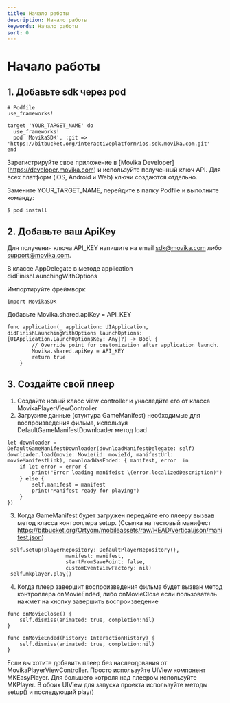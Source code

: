 ```yaml
---
title: Начало работы
description: Начало работы
keywords: Начало работы
sort: 0
---
```


# Начало работы

## 1. Добавьте sdk через pod

```
# Podfile
use_frameworks!

target 'YOUR_TARGET_NAME' do
  use_frameworks!
  pod 'MovikaSDK', :git => 'https://bitbucket.org/interactiveplatform/ios.sdk.movika.com.git'
end

```


Зарегистрируйте свое приложение в [Movika Developer] (https://developer.movika.com) и используйте полученный ключ API. Для всех платформ (iOS, Android и Web) ключи создаются отдельно.

Замените YOUR_TARGET_NAME, перейдите в папку Podfile и выполните команду:

```
$ pod install
```

## 2. Добавьте ваш ApiKey

Для получения ключа API_KEY напишите на email sdk@movika.com либо support@movika.com.

В классе AppDelegate в методе application didFinishLaunchingWithOptions

Импортируйте фреймворк

```
import MovikaSDK
```

Добавьте Movika.shared.apiKey = API_KEY

```
func application(_ application: UIApplication, didFinishLaunchingWithOptions launchOptions: [UIApplication.LaunchOptionsKey: Any]?) -> Bool {
        // Override point for customization after application launch.
        Movika.shared.apiKey = API_KEY
        return true
    }
```

## 3. Создайте свой плеер

1. Создайте новый класс view controller и унаследйте его от класса MovikaPlayerViewController
2. Загрузите данные (стуктура GameManifest) необходимые для воспроизведения фильма, используя DefaultGameManifestDownloader метод load

```
let downloader = DefaultGameManifestDownloader(downloadManifestDelegate: self)
downloader.load(movie: Movie(id: movieId, manifestUrl: movieManifestLink), downloadWasEnded: { manifest, error  in
    if let error = error {
        print("Error loading manifeist \(error.localizedDescription)")
    } else {
        self.manifest = manifest
        print("Manifest ready for playing")
    }
})
```

3. Когда GameManifest будет загружен передайте его плееру вызвав метод класса контроллера setup. (Ссылка на тестовый манифест https://bitbucket.org/Ortyom/mobileassets/raw/HEAD/vertical/json/manifest.json)

```
 self.setup(playerRepository: DefaultPlayerRepository(),
                   manifest: manifest,
                   startFromSavePoint: false,
                   customEventViewFactory: nil)
 self.mkplayer.play()
```

4. Когда плеер завершит воспроизведения фильма будет вызван метод контроллера onMovieEnded, либо onMovieClose если пользователь нажмет на кнопку завершить воспроизведение

```
func onMovieClose() {
    self.dismiss(animated: true, completion:nil)
}

func onMovieEnded(history: InteractionHistory) {
    self.dismiss(animated: true, completion:nil)
}
```

Если вы хотите добавить плеер без наслеодования от MovikaPlayerViewController. Просто используйте UIView компонент MKEasyPlayer.  Для большего котроля над плеером используйте MKPlayer. В обоих UIView для запуска проекта используйте методы setup() и последующий play()